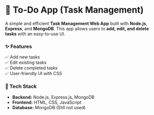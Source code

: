 # 📝 To-Do App (Task Management)  
A simple and efficient **Task Management Web App** built with **Node.js**, **Express**, and **MongoDB**. This app allows users to **add, edit, and delete tasks** with an easy-to-use UI.  

### ✨ Features  
✅ Add new tasks  
✅ Edit existing tasks  
✅ Delete completed tasks  
✅ User-friendly UI with CSS  

### 🚀 Tech Stack  
- **Backend:** Node.js, Express.js, MongoDB  
- **Frontend:** HTML, CSS, JavaScript  
- **Database:** MongoDB (Still not used)  
